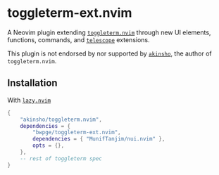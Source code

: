 # toggleterm-ext.nvim

A Neovim plugin extending [`toggleterm.nvim`](https://github.com/akinsho/toggleterm.nvim) through new UI elements, functions, commands, and [`telescope`](https://github.com/nvim-telescope/telescope.nvim) extensions.

This plugin is not endorsed by nor supported by [`akinsho`](https://github.com/akinsho), the author of `toggleterm.nvim`.

## Installation

With [`lazy.nvim`](https://github.com/folke/lazy.nvim)

```lua
{
    "akinsho/toggleterm.nvim",
    dependencies = {
        "bwpge/toggleterm-ext.nvim",
        dependencies = { "MunifTanjim/nui.nvim" },
        opts = {},
    },
    -- rest of toggleterm spec
}
```
